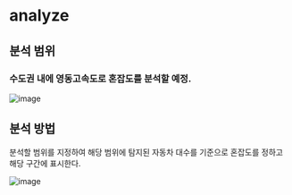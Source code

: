 # analyze

## 분석 범위

### 수도권 내에 영동고속도로 혼잡도를 분석할 예정.

![image](https://github.com/user-attachments/assets/63b2d063-5389-41df-8ba8-ee9925d819da)

## 분석 방법

분석할 범위를 지정하여 해당 범위에 탐지된 자동차 대수를 기준으로 혼잡도를 정하고 해당 구간에 표시한다.

![image](https://github.com/user-attachments/assets/bfc2c83a-fee8-4252-bcb7-837cda3c4f2c)
